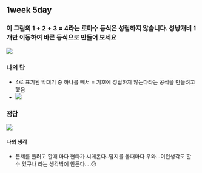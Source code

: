 ## 1week 5day

### 이 그림의 1 + 2 + 3 = 4라는 로마수 등식은 성립하지 않습니다. 성냥개비 1개만 이동하여 바른 등식으로 만들어 보세요

![](https://images.velog.io/images/ljs0429777/post/71e2f20a-f78d-4fc3-a361-d6a61b649518/%E1%84%89%E1%85%B3%E1%84%8F%E1%85%B3%E1%84%85%E1%85%B5%E1%86%AB%E1%84%89%E1%85%A3%E1%86%BA%202020-07-01%20%E1%84%8B%E1%85%A9%E1%84%92%E1%85%AE%2011.34.42.png)



### 나의 답

- 4로 표기된 막대기 중 하나를 빼서 = 기호에 성립하지 않는다라는 공식을 만들려고 했음
- ![](https://images.velog.io/images/ljs0429777/post/3356d192-6f21-4009-818e-cee2d5f4c9e7/%E1%84%89%E1%85%B3%E1%84%8F%E1%85%B3%E1%84%85%E1%85%B5%E1%86%AB%E1%84%89%E1%85%A3%E1%86%BA%202020-07-02%20%E1%84%8B%E1%85%A9%E1%84%8C%E1%85%A5%E1%86%AB%2012.11.56.png)

### 정답

![](https://images.velog.io/images/ljs0429777/post/828fc14d-b94e-4276-a96d-c7799fef5a85/%E1%84%89%E1%85%B3%E1%84%8F%E1%85%B3%E1%84%85%E1%85%B5%E1%86%AB%E1%84%89%E1%85%A3%E1%86%BA%202020-07-02%20%E1%84%8B%E1%85%A9%E1%84%8C%E1%85%A5%E1%86%AB%2012.10.14.png)

#### 나의 생각

- 문제를 풀려고 할때 마다 현타가 씨게온다..답지를 볼때마다 우와...이런생각도 할 수 있구나 라는 생각밖에 안든다....😥



